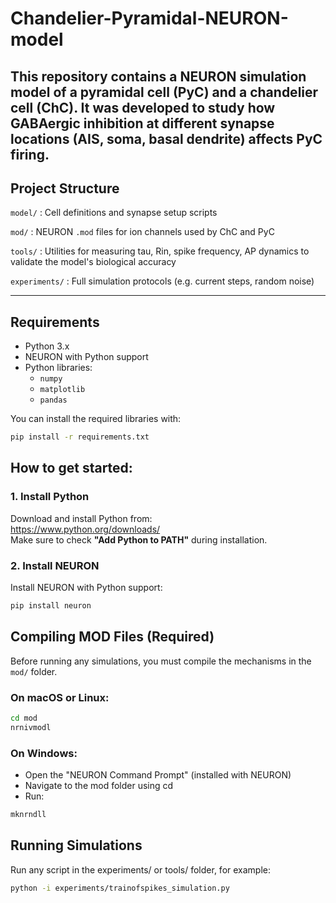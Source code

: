 # Chandelier-Pyramidal-NEURON-model

This repository contains a NEURON simulation model of a pyramidal cell (PyC) and a chandelier cell (ChC). It was developed to study how GABAergic inhibition at different synapse locations (AIS, soma, basal dendrite) affects PyC firing. 
---

## Project Structure

`model/`	: Cell definitions and synapse setup scripts 

`mod/` 		: NEURON `.mod` files for ion channels used by ChC and PyC

`tools/` 	: Utilities for measuring tau, Rin, spike frequency, AP dynamics to validate the model's biological accuracy

`experiments/`  : Full simulation protocols (e.g. current steps, random noise)


---

## Requirements

- Python 3.x
- NEURON with Python support
- Python libraries:
  - `numpy`
  - `matplotlib`
  - `pandas`

You can install the required libraries with:
```bash
pip install -r requirements.txt
```

## How to get started: 

### 1. Install Python

Download and install Python from:  
https://www.python.org/downloads/  
Make sure to check **"Add Python to PATH"** during installation.

### 2. Install NEURON

Install NEURON with Python support:  
```bash
pip install neuron
```

## Compiling MOD Files (Required)
Before running any simulations, you must compile the mechanisms in the `mod/` folder.

### On macOS or Linux:
```bash
cd mod
nrnivmodl
```
### On Windows:
- Open the "NEURON Command Prompt" (installed with NEURON)
- Navigate to the mod folder using cd
- Run:

```bash
mknrndll
```

## Running Simulations
Run any script in the experiments/ or tools/ folder, for example:

```bash
python -i experiments/trainofspikes_simulation.py
